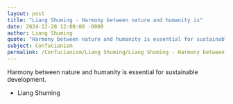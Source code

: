 ```yaml
---
layout: post
title: "Liang Shuming - Harmony between nature and humanity is"
date: 2024-12-28 12:00:00 -0000
author: Liang Shuming
quote: "Harmony between nature and humanity is essential for sustainable development."
subject: Confucianism
permalink: /Confucianism/Liang Shuming/Liang Shuming - Harmony between nature and humanity is
---
```


Harmony between nature and humanity is essential for sustainable development.

- Liang Shuming
